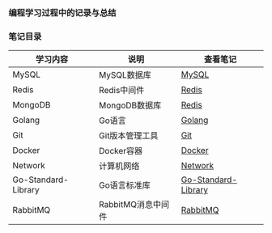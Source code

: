 ### 编程学习过程中的记录与总结



### 笔记目录

| 学习内容            | 说明               | 查看笔记                                                     |
| ------------------- | ------------------ | ------------------------------------------------------------ |
| MySQL               | MySQL数据库        | [MySQL](https://github.com/gothicrush/learning/tree/master/MySQL) |
| Redis               | Redis中间件        | [Redis](https://github.com/gothicrush/learning/tree/master/Redis) |
| MongoDB             | MongoDB数据库      | [Redis](https://github.com/gothicrush/learning/tree/master/MongoDB) |
| Golang              | Go语言             | [Golang](https://github.com/gothicrush/learning/tree/master/Golang) |
| Git                 | Git版本管理工具    | [Git](https://github.com/gothicrush/learning/tree/master/Git) |
| Docker              | Docker容器         | [Docker](https://github.com/gothicrush/learning/tree/master/Docker) |
| Network             | 计算机网络         | [Network](https://github.com/gothicrush/learning/tree/master/Network) |
| Go-Standard-Library | Go语言标准库       | [Go-Standard-Library](https://github.com/gothicrush/learning/tree/master/Go-Standard-Library) |
| RabbitMQ            | RabbitMQ消息中间件 | [RabbitMQ](https://github.com/gothicrush/learning/tree/master/RabbitMQ) |

